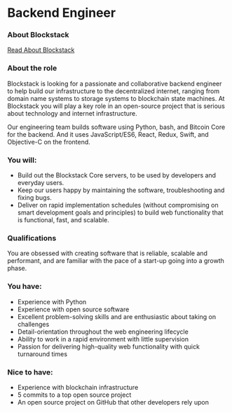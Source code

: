 # Backend Engineer

### About Blockstack

[Read About Blockstack](https://github.com/blockstack/blockstack/tree/master/jobs#about-blockstack)

### About the role

Blockstack is looking for a passionate and collaborative backend engineer to help build our infrastructure to the decentralized internet, ranging from domain name systems to storage systems to blockchain state machines. At Blockstack you will play a key role in an open-source project that is serious about technology and internet infrastructure.

Our engineering team builds software using Python, bash, and Bitcoin Core for the backend. And it uses JavaScript/ES6, React, Redux, Swift, and Objective-C on the frontend.

### You will:

- Build out the Blockstack Core servers, to be used by developers and everyday users. 
- Keep our users happy by maintaining the software, troubleshooting and fixing bugs. 
- Deliver on rapid implementation schedules (without compromising on smart development goals and principles) to build web functionality that is functional, fast, and scalable.

### Qualifications

You are obsessed with creating software that is reliable, scalable and performant, and are familiar with the pace of a start-up going into a growth phase.

### You have:

- Experience with Python
- Experience with open source software 
- Excellent problem-solving skills and are enthusiastic about taking on challenges 
- Detail-orientation throughout the web engineering lifecycle 
- Ability to work in a rapid environment with little supervision 
- Passion for delivering high-quality web functionality with quick turnaround times

### Nice to have:

- Experience with blockchain infrastructure
- 5 commits to a top open source project 
- An open source project on GitHub that other developers rely upon
